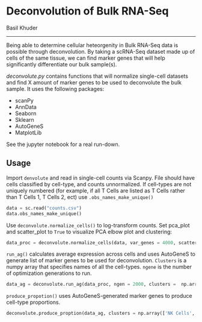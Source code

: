 # Deconvolution of Bulk RNA-Seq
Basil Khuder

-------
Being able to determine cellular heteorgenity in Bulk RNA-Seq data is possible through deconvolution. By taking a scRNA-Seq dataset made 
up of cells of the same tissue, we can find marker genes that will help significantly differentiate our bulk sample(s). 

*deconvolute.py* contains functions that will normalize single-cell datasets and find X amount of marker genes to be used to
deconvolute the bulk sample. It uses the following packages: 

- scanPy
- AnnData
- Seaborn
- Sklearn
- AutoGeneS
- MatplotLib

See the jupyter notebook for a real run-down. 

## Usage

Import ```denvolute``` and read in single-cell counts via Scanpy. File should have cells classified by cell-type, and counts unnormalized. If cell-types are not uniquely numbered (for example, if all T Cells are listed as T Cells rather than T Cells 1, T Cells 2, ect) use ```.obs_names_make_unique()```

``` python
data = sc.read("counts.csv")
data.obs_names_make_unique()
```

Use ```deconvolute.normalize_cells()``` to log-transform counts. Set pca_plot and scatter_plot to ```True``` to visualize PCA elbow plot and clustering:

``` python
data_proc = deconvolute.normalize_cells(data, var_genes = 4000, scatter_plot = True, pca_plot = True)
```

```run_ag()``` calculates average expression across cells and uses AutoGeneS to generate list of marker genes to be used for deconvolution. ```Clusters``` is a numpy array that specifies names of all the cell-types. ```ngene``` is the number of optimization generations to run. 

``` python
data_ag = deconvolute.run_ag(data_proc, ngen = 2000, clusters =  np.array(['NK Cells', 'T Cells' ,'B Cells','DC Cells']))
```

```produce_propotion()``` uses AutoGeneS-generated marker genes to produce cell-type proportions.

``` python
deconvolute.produce_proption(data_ag, clusters = np.array(['NK Cells', 'T Cells' ,'B Cells','DC Cells']))
```
